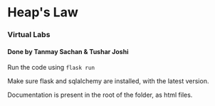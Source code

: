 # Heap's Law
### Virtual Labs
#### Done by Tanmay Sachan & Tushar Joshi

Run the code using `flask run`

Make sure flask and sqlalchemy are installed,
with the latest version.

Documentation is present in the root of the folder,
as html files.

